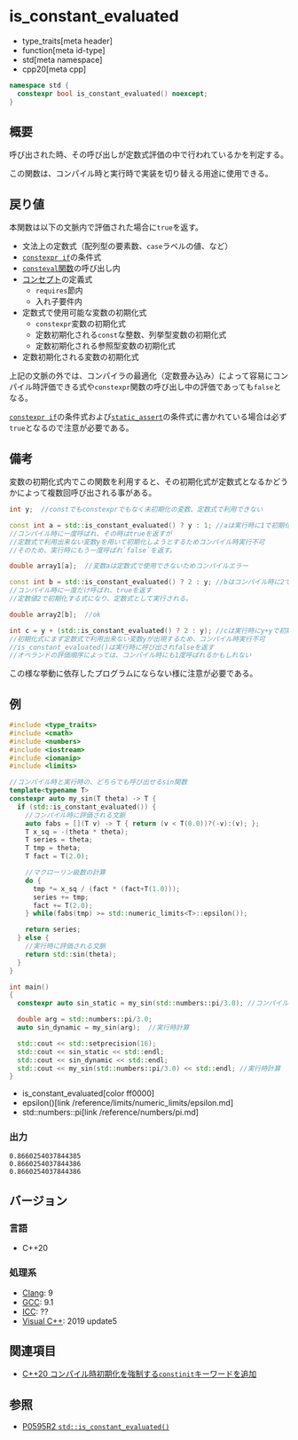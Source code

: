 # is_constant_evaluated
* type_traits[meta header]
* function[meta id-type]
* std[meta namespace]
* cpp20[meta cpp]

```cpp
namespace std {
  constexpr bool is_constant_evaluated() noexcept;
}
```

## 概要
呼び出された時、その呼び出しが定数式評価の中で行われているかを判定する。

この関数は、コンパイル時と実行時で実装を切り替える用途に使用できる。


## 戻り値
本関数は以下の文脈内で評価された場合に`true`を返す。

- 文法上の定数式（配列型の要素数、`case`ラベルの値、など）
- [`constexpr if`](/lang/cpp17/if_constexpr.md)の条件式
- [`consteval`関数](/lang/cpp20/immediate_functions.md)の呼び出し内
- [コンセプト](/lang/cpp20/concepts.md)の定義式
    - `requires`節内
    - 入れ子要件内
- 定数式で使用可能な変数の初期化式
    - `constexpr`変数の初期化式
    - 定数初期化される`const`な整数、列挙型変数の初期化式
    - 定数初期化される参照型変数の初期化式
- 定数初期化される変数の初期化式

上記の文脈の外では、コンパイラの最適化（定数畳み込み）によって容易にコンパイル時評価できる式や`constexpr`関数の呼び出し中の評価であっても`false`となる。

[`constexpr if`](/lang/cpp17/if_constexpr.md)の条件式および[`static_assert`](/lang/cpp11/static_assert.md)の条件式に書かれている場合は必ず`true`となるので注意が必要である。


## 備考

変数の初期化式内でこの関数を利用すると、その初期化式が定数式となるかどうかによって複数回呼び出される事がある。

```cpp
int y;  //constでもconstexprでもなく未初期化の変数、定数式で利用できない

const int a = std::is_constant_evaluated() ? y : 1; //aは実行時に1で初期化される
//コンパイル時に一度呼ばれ、その時はtrueを返すが
//定数式で利用出来ない変数yを用いて初期化しようとするためコンパイル時実行不可
//そのため、実行時にもう一度呼ばれ`false`を返す。

double array1[a];  //変数aは定数式で使用できないためコンパイルエラー

const int b = std::is_constant_evaluated() ? 2 : y; //bはコンパイル時に2で初期化される
//コンパイル時に一度だけ呼ばれ、trueを返す
//定数値2で初期化する式になり、定数式として実行される。

double array2[b];  //ok

int c = y + (std::is_constant_evaluated() ? 2 : y); //cは実行時にy+yで初期化される（yの初期化がされない場合未定義動作）
//初期化式にまず定数式で利用出来ない変数yが出現するため、コンパイル時実行不可
//is_constant_evaluated()は実行時に呼び出されfalseを返す
//オペランドの評価順序によっては、コンパイル時にも1度呼ばれるかもしれない
```

この様な挙動に依存したプログラムにならない様に注意が必要である。

## 例
```cpp example
#include <type_traits>
#include <cmath>
#include <numbers>
#include <iostream>
#include <iomanip>
#include <limits>

//コンパイル時と実行時の、どちらでも呼び出せるsin関数
template<typename T>
constexpr auto my_sin(T theta) -> T {
  if (std::is_constant_evaluated()) {
    //コンパイル時に評価される文脈
    auto fabs = [](T v) -> T { return (v < T(0.0))?(-v):(v); };
    T x_sq = -(theta * theta);
    T series = theta;
    T tmp = theta;
    T fact = T(2.0);

    //マクローリン級数の計算
    do {
      tmp *= x_sq / (fact * (fact+T(1.0)));
      series += tmp;
      fact += T(2.0);
    } while(fabs(tmp) >= std::numeric_limits<T>::epsilon());

    return series;
  } else {
    //実行時に評価される文脈
    return std::sin(theta);
  }
}

int main()
{
  constexpr auto sin_static = my_sin(std::numbers::pi/3.0); //コンパイル時計算

  double arg = std::numbers::pi/3.0;
  auto sin_dynamic = my_sin(arg);  //実行時計算

  std::cout << std::setprecision(16);
  std::cout << sin_static << std::endl;
  std::cout << sin_dynamic << std::endl;
  std::cout << my_sin(std::numbers::pi/3.0) << std::endl; //実行時計算
}
```
* is_constant_evaluated[color ff0000]
* epsilon()[link /reference/limits/numeric_limits/epsilon.md]
* std::numbers::pi[link /reference/numbers/pi.md]

### 出力
```
0.8660254037844385
0.8660254037844386
0.8660254037844386
```

## バージョン
### 言語
- C++20

### 処理系
- [Clang](/implementation.md#clang): 9
- [GCC](/implementation.md#gcc): 9.1
- [ICC](/implementation.md#icc): ??
- [Visual C++](/implementation.md#visual_cpp): 2019 update5

## 関連項目
- [C++20 コンパイル時初期化を強制する`constinit`キーワードを追加](/lang/cpp20/constinit.md)

## 参照
- [P0595R2 `std::is_constant_evaluated()`](http://www.open-std.org/jtc1/sc22/wg21/docs/papers/2018/p0595r2.html)
